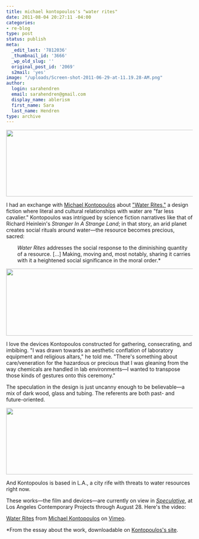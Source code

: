 ```yaml
---
title: michael kontopoulos's "water rites"
date: 2011-08-04 20:27:11 -04:00
categories:
- re-blog
type: post
status: publish
meta:
  _edit_last: '7812036'
  _thumbnail_id: '3666'
  _wp_old_slug: ''
  original_post_id: '2069'
  s2mail: 'yes'
image: "/uploads/Screen-shot-2011-06-29-at-11.19.28-AM.png"
author:
  login: sarahendren
  email: sarahendren@gmail.com
  display_name: ablerism
  first_name: Sara
  last_name: Hendren
type: archive
---
```


<p><a href="http://ablersite.files.wordpress.com/2011/08/kontopolous2.png"><img class="alignnone size-full wp-image-3665" title="Kontopolous2" src="{{ site.baseurl }}/uploads/kontopolous2.png" alt="" width="640" height="180" /></a></p>
<p>I had an exchange with <a href="http://www.mkontopoulos.com/">Michael Kontopoulos</a> about <a href="http://www.mkontopoulos.com/?p=847">"Water Rites,"</a> a design fiction where literal and cultural relationships with water are "far less cavalier." Kontopoulos was intrigued by science fiction narratives like that of Richard Heinlein's <em>Stranger In A Strange Land</em>; in that story, an arid planet creates social rituals around water—the resource becomes precious, sacred:</p>
<p style="padding-left:30px;"><em>Water Rites</em> addresses the social response to the diminishing quantity of a resource. [...] Making, moving and, most notably, sharing it carries with it a heightened social significance in the moral order.*</p>
<p><a href="http://ablersite.files.wordpress.com/2011/08/kontopoulos-at-11-19-28-am.png"><img class="alignnone size-full wp-image-3666" title="Kontopoulos at 11.19.28 AM" src="{{ site.baseurl }}/uploads/kontopoulos-at-11-19-28-am.png" alt="" width="640" height="181" /></a></p>
<p>I love the devices Kontopoulos constructed for gathering, consecrating, and imbibing. "I was drawn towards an aesthetic conflation of laboratory equipment and religious altars," he told me. "There's something about care/veneration for the hazardous or precious that I was gleaning from the way chemicals are handled in lab environments—I wanted to transpose those kinds of gestures onto this ceremony."</p>
<p>The speculation in the design is just uncanny enough to be believable—a mix of dark wood, glass and tubing. The referents are both past- and future-oriented.</p>
<p><a href="http://ablersite.files.wordpress.com/2011/08/kontopoulos3.png"><img class="alignnone size-full wp-image-3667" title="Kontopoulos3" src="{{ site.baseurl }}/uploads/kontopoulos3.png" alt="" width="640" height="180" /></a></p>
<p>And Kontopoulos is based in L.A., a city rife with threats to water resources right now.</p>
<p>These works—the film and devices—are currently on view in <a href="http://www.welcometolace.org/exhibitions/view/speculative/"><em>Speculative</em></a>, at Los Angeles Contemporary Projects through August 28. Here's the video:</p>
<p><a href="http://vimeo.com/26969650">Water Rites</a> from <a href="http://vimeo.com/user685206">Michael Kontopoulos</a> on <a href="http://vimeo.com">Vimeo</a>.</p>
<p>*From the essay about the work, downloadable on <a href="http://www.mkontopoulos.com/?p=847">Kontopoulos's site</a>.</p>
